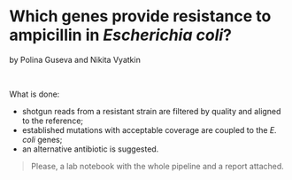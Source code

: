 # Which genes provide resistance to ampicillin in _Escherichia coli_?
by Polina Guseva and Nikita Vyatkin

<br />

What is done: 
  - shotgun reads from a resistant strain are filtered by quality and aligned to the reference;
  - established mutations with acceptable coverage are coupled to the _E. coli_ genes; 
  - an alternative antibiotic is suggested.

> Please, a lab notebook with the whole pipeline and a report attached.
